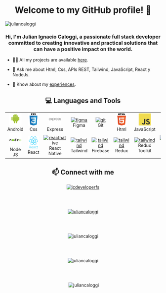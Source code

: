 <h1 align="center">Welcome to my GitHub profile! 👋</h1>

<p align="left"> <img src="https://komarev.com/ghpvc/?username=juliancaloggi&label=Profile%20views&color=0e75b6&style=flat" alt="juliancaloggi" /> </p>

<h3 align="center">Hi, I'm Julian Ignacio Caloggi, a passionate full stack developer committed to creating innovative and practical solutions that can have a positive impact on the world.</h3>

- 👨‍💻 All my projects are available [here](https://github.com/julianCaloggi?tab=repositories).

- 💬 Ask me about Html, Css, APIs REST, Tailwind, JavaScript, React y NodeJs.

- 📄 Know about my [experiences](https://linkedin.com/in/jcdeveloperfs).


<h2 align="center">💻 Languages and Tools</h2>
<table align="center">
<tr>
<td align="center" width="96">
    <a href="https://developer.android.com" target="_blank" rel="noreferrer"> <img src="https://raw.githubusercontent.com/devicons/devicon/master/icons/android/android-original-wordmark.svg" alt="android" width="40" height="40"/> </a> 
    <br>Android
    </td>
<td align="center" width="96">
    <a href="https://www.w3schools.com/css/" target="_blank" rel="noreferrer"> <img src="https://raw.githubusercontent.com/devicons/devicon/master/icons/css3/css3-original-wordmark.svg" alt="css3" width="40" height="40"/> </a> 
     <br>Css
    </td>
    <td align="center" width="96">
    <a href="https://expressjs.com" target="_blank" rel="noreferrer"> <img src="https://raw.githubusercontent.com/devicons/devicon/master/icons/express/express-original-wordmark.svg" alt="express" width="40" height="40"/> </a> 
     <br>Express
    </td>
    <td align="center" width="96">
    <a href="https://www.figma.com/" target="_blank" rel="noreferrer"> <img src="https://www.vectorlogo.zone/logos/figma/figma-icon.svg" alt="figma" width="40" height="40"/> </a> 
     <br>Figma
    </td>
    <td align="center" width="96">
    <a href="https://git-scm.com/" target="_blank" rel="noreferrer"> <img src="https://www.vectorlogo.zone/logos/git-scm/git-scm-icon.svg" alt="git" width="40" height="40"/> </a> 
     <br>Git
    </td>
    <td align="center" width="96">
    <a href="https://www.w3.org/html/" target="_blank" rel="noreferrer"> <img src="https://raw.githubusercontent.com/devicons/devicon/master/icons/html5/html5-original-wordmark.svg" alt="html5" width="40" height="40"/> </a> 
     <br>Html
    </td>
    <td align="center" width="96">
    <a href="https://developer.mozilla.org/en-US/docs/Web/JavaScript" target="_blank" rel="noreferrer"> <img src="https://raw.githubusercontent.com/devicons/devicon/master/icons/javascript/javascript-original.svg" alt="javascript" width="40" height="40"/> </a> 
     <br>JavaScript
    </td>
    <td align="center" width="96">
    <a href="https://www.mysql.com/" target="_blank" rel="noreferrer"> <img src="https://raw.githubusercontent.com/devicons/devicon/master/icons/mysql/mysql-original-wordmark.svg" alt="mysql" width="40" height="40"/> </a> 
     <br>MySql
    </td>
    </tr>
    <tr>
    <td align="center" width="96">
    <a href="https://nodejs.org" target="_blank" rel="noreferrer"> <img src="https://raw.githubusercontent.com/devicons/devicon/master/icons/nodejs/nodejs-original-wordmark.svg" alt="nodejs" width="40" height="40"/> </a> 
     <br>Node JS
    </td>
    <td align="center" width="96">
    <a href="https://reactjs.org/" target="_blank" rel="noreferrer"> <img src="https://raw.githubusercontent.com/devicons/devicon/master/icons/react/react-original-wordmark.svg" alt="react" width="40" height="40"/> </a> 
     <br>React
    </td>
    <td align="center" width="96">
    <a href="https://reactnative.dev/" target="_blank" rel="noreferrer"> <img src="https://reactnative.dev/img/header_logo.svg" alt="reactnative" width="40" height="40"/> </a> 
     <br>React Native
    </td>
    <td align="center" width="96">
    <a href="https://tailwindcss.com/" target="_blank" rel="noreferrer"> <img src="https://www.vectorlogo.zone/logos/tailwindcss/tailwindcss-icon.svg" alt="tailwind" width="40" height="40"/> </a>
     <br>Tailwind
    </td>
    <td align="center" width="96">
    <a href="https://firebase.google.com/" target="_blank" rel="noreferrer"> <img src="https://www.vectorlogo.zone/logos/firebase/firebase-icon.svg" alt="tailwind" width="40" height="40"/> </a>
     <br>Firebase
    </td>
        <td align="center" width="96">
    <a href="https://redux.js.org/" target="_blank" rel="noreferrer"> <img src="https://raw.githubusercontent.com/manuelbieh/logo-file-icons/6a172ce5a46ecfafe5db7f2ec624f4602cde9b8e/icons/redux.svg" alt="tailwind" width="40" height="40"/> </a>
     <br>Redux
    </td>
        <td align="center" width="96">
    <a href="https://redux-toolkit.js.org/" target="_blank" rel="noreferrer"> <img src="https://raw.githubusercontent.com/manuelbieh/logo-file-icons/6a172ce5a46ecfafe5db7f2ec624f4602cde9b8e/icons/redux.svg" alt="tailwind" width="40" height="40"/> </a>
     <br>Redux Toolkit
    </td>
        <td align="center" width="96">
    <a href="https://firebase.google.com/" target="_blank" rel="noreferrer"> <img src="https://th.bing.com/th/id/R.92c8e77b78c17c5f0ad3e3425f090e85?rik=VVB4OKillEMqZw&pid=ImgRaw&r=0" alt="tailwind" width="40" height="40"/> </a>
     <br>APIs REST
    </td>
    </tr>
</table>

<h2 align="center">📫 Connect with me</h2>
<p align="center">
<a href="https://linkedin.com/in/jcdeveloperfs" target="blank"><img align="center" src="https://raw.githubusercontent.com/rahuldkjain/github-profile-readme-generator/master/src/images/icons/Social/linked-in-alt.svg" alt="jcdeveloperfs" height="30" width="40" /></a>
</p>

<br>
<br>
<p align="center"> <a href="https://github.com/ryo-ma/github-profile-trophy"><img src="https://github-profile-trophy.vercel.app/?username=juliancaloggi" alt="juliancaloggi" /></a> </p>
<br>
<br>
<p align="center"><img src="https://github-readme-stats.vercel.app/api/top-langs?username=juliancaloggi&show_icons=true&locale=en&layout=compact" alt="juliancaloggi" /></p>
<br>
<br>
<p align="center"><img src="https://github-readme-streak-stats.herokuapp.com/?user=juliancaloggi&" alt="juliancaloggi" /></p>
<br>
<br>
<p align="center">&nbsp;<img src="https://github-readme-stats.vercel.app/api?username=juliancaloggi&show_icons=true&locale=en" alt="juliancaloggi" /></p>